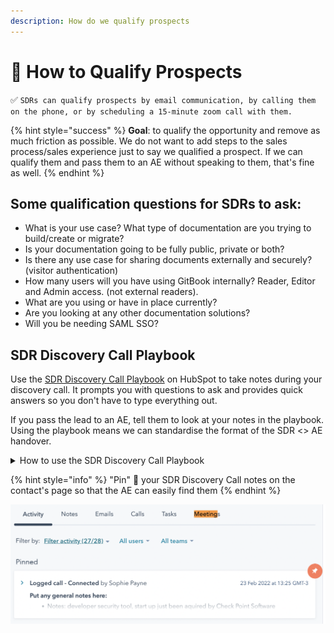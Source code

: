 ```yaml
---
description: How do we qualify prospects
---
```


# 🤷 How to Qualify Prospects

✅ `SDRs can qualify prospects by email communication, by calling them on the phone, or by scheduling a 15-minute zoom call with them.`

{% hint style="success" %}
**Goal**: to qualify the opportunity and remove as much friction as possible. We do not want to add steps to the sales process/sales experience just to say we qualified a prospect. If we can qualify them and pass them to an AE without speaking to them, that's fine as well.
{% endhint %}

## Some qualification questions for SDRs to ask:

* What is your use case? What type of documentation are you trying to build/create or migrate?
* Is your documentation going to be fully public, private or both?
* Is there any use case for sharing documents externally and securely? (visitor authentication)
* How many users will you have using GitBook internally? Reader, Editor and Admin access. (not external readers).
* What are you using or have in place currently?
* Are you looking at any other documentation solutions?
* Will you be needing SAML SSO?

## SDR Discovery Call Playbook

Use the [SDR Discovery Call Playbook](https://app.hubspot.com/playbooks/8443689/compose/570933) on HubSpot to take notes during your discovery call.  It prompts you with questions to ask and provides quick answers so you don't have to type everything out.&#x20;

If you pass the lead to an AE, tell them to look at your notes in the playbook. Using the playbook means we can standardise the format of the SDR <> AE handover.&#x20;

<details>

<summary>How to use the SDR Discovery Call Playbook</summary>

On the contact page of the lead you are calling, scroll down to "Playbooks" in the right column, and choose "SDR Discovery Call":

![](<../../.gitbook/assets/Screenshot 2022-01-14 at 12.07.42 PM.png>)

Fill in the Playbook during your call and then click the orange "Log call" button at the bottom once you're done. The outcome should be `Connected`

![](<../../.gitbook/assets/Screenshot 2022-01-14 at 12.09.10 PM.png>)

</details>

{% hint style="info" %}
"Pin" 📌 your SDR Discovery Call notes on the contact's page so that the AE can easily find them
{% endhint %}

![Pinned call notes](<../../.gitbook/assets/Screenshot 2022-02-24 at 6.32.58 PM.png>)
